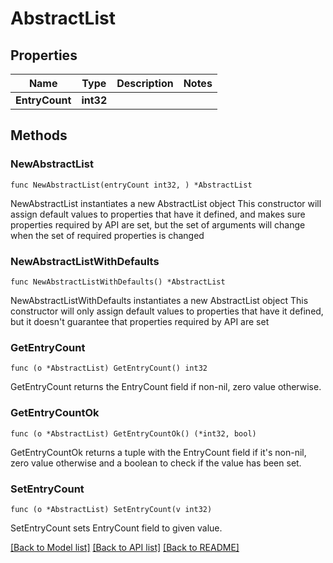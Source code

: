 # AbstractList

## Properties

Name | Type | Description | Notes
------------ | ------------- | ------------- | -------------
**EntryCount** | **int32** |  | 

## Methods

### NewAbstractList

`func NewAbstractList(entryCount int32, ) *AbstractList`

NewAbstractList instantiates a new AbstractList object
This constructor will assign default values to properties that have it defined,
and makes sure properties required by API are set, but the set of arguments
will change when the set of required properties is changed

### NewAbstractListWithDefaults

`func NewAbstractListWithDefaults() *AbstractList`

NewAbstractListWithDefaults instantiates a new AbstractList object
This constructor will only assign default values to properties that have it defined,
but it doesn't guarantee that properties required by API are set

### GetEntryCount

`func (o *AbstractList) GetEntryCount() int32`

GetEntryCount returns the EntryCount field if non-nil, zero value otherwise.

### GetEntryCountOk

`func (o *AbstractList) GetEntryCountOk() (*int32, bool)`

GetEntryCountOk returns a tuple with the EntryCount field if it's non-nil, zero value otherwise
and a boolean to check if the value has been set.

### SetEntryCount

`func (o *AbstractList) SetEntryCount(v int32)`

SetEntryCount sets EntryCount field to given value.



[[Back to Model list]](../README.md#documentation-for-models) [[Back to API list]](../README.md#documentation-for-api-endpoints) [[Back to README]](../README.md)


